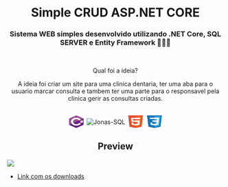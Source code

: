 <h1 align="center">Simple CRUD ASP.NET CORE </h1>

<h3 align="center">Sistema WEB simples desenvolvido utilizando .NET Core, SQL SERVER e Entity Framework  👨🏻‍💻 </h3>
<br>
<p align="center">Qual foi a ideia?</p>
<p align="center">A ideia foi criar um site para uma clinica dentaria, ter uma aba para o usuario marcar consulta e tambem ter uma parte para o responsavel pela clinica gerir as consultas criadas.</p>
<div style="display: inline_block" align = "center"><br>
<img align="center" alt="Jonas-C#" height="30" width="40" src="https://raw.githubusercontent.com/devicons/devicon/master/icons/csharp/csharp-original.svg">
<img align ="center" alt = "Jonas-SQL" height "20" width "30"  src="https://img.icons8.com/color/38/000000/microsoft-sql-server.png">
<img align="center" alt="Jonas-HTML" height="30" width="40" src="https://raw.githubusercontent.com/devicons/devicon/master/icons/html5/html5-original.svg">
<img align="center" alt="Jonas-CSS" height="30" width="40" src="https://raw.githubusercontent.com/devicons/devicon/master/icons/css3/css3-original.svg">
</div>

<h2 align="center">Preview</h2>


<img  align ="center" src="https://user-images.githubusercontent.com/67005476/149814525-4142ce5b-1f19-4701-9164-6d01b7a4c170.PNG">

* [Link com os downloads](https://www.youtube.com/watch?v=mt22koC7_C8)

